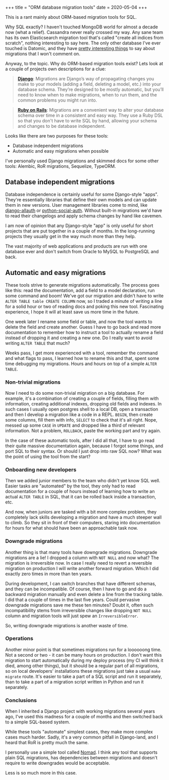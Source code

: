 +++
title = "ORM database migration tools"
date = 2020-05-04
+++

This is a rant mainly about ORM-based migration tools for SQL.

Why SQL exactly?  I haven't touched MongoDB world for almost a decade now (what
a relief). Cassandra never really crossed my way. Any sane team has its own
Elasticsearch migration tool that's called "create all indices from scratch",
nothing interesting to say here. The only other database I've ever touched is
Datomic, and they have [pretty interesting
things](https://blog.datomic.com/2017/01/the-ten-rules-of-schema-growth.html) to
say about migrations that I won't comment on.

Anyway, to the topic. Why do ORM-based migration tools exist? Lets look at a
couple of projects own descriptions for a clue:

> **[Django](https://docs.djangoproject.com/en/3.0/topics/migrations/)**:
> Migrations are Django’s way of propagating changes you make to your models
> (adding a field, deleting a model, etc.) into your database schema. They’re
> designed to be mostly automatic, but you’ll need to know when to make
> migrations, when to run them, and the common problems you might run into.

> **[Ruby on
> Rails](https://guides.rubyonrails.org/active_record_migrations.html#migration-overview)**:
> Migrations are a convenient way to alter your database schema over time in a
> consistent and easy way. They use a Ruby DSL so that you don't have to write
> SQL by hand, allowing your schema and changes to be database independent.

Looks like there are two purposes for these tools:

* Database independent migrations
* Automatic and easy migrations when possible

I've personally used Django migrations and skimmed docs for some other tools:
Alembic, RoR migrations, Sequelize, TypeORM.

Database independent migrations
--------

Database independence is certainly useful for some Django-style "apps". They're
essentially libraries that define their own models and can update them in new
versions. User management libraries come to mind, like
[django-allauth](https://github.com/pennersr/django-allauth) or
[python-social-auth](https://github.com/python-social-auth/). Without built-in
migrations we'd have to read their changelogs and apply schema changes by hand
like cavemen.

I am now of opinion that any Django-style "app" is only useful for short
projects that are put together in a couple of months. In the long-running
projects they usually get in the way much more than they help.

The vast majority of web applications and products are run with one database
ever and don't switch from Oracle to MySQL to PostgreSQL and back.

Automatic and easy migrations
-------

These tools strive to generate migrations automatically. The process goes like
this: read the documentation, add a field to a model declaration, run some
command and boom! We've got our migration and didn't have to write `ALTER TABLE
table CREATE COLUMN` now, so I traded a minute of writing a line for a solid
hour or two of reading docs and poking this new tool. Fascinating experience,
I hope it will at least save us more time in the future.

One week later I rename some field or table, and now the tool wants to
delete the field and create another. Guess I have to go back and read more
documentation to remember how to instruct a tool to actually rename a field
instead of dropping it and creating a new one. Do I really want to avoid writing
`ALTER TABLE` that much?

Weeks pass, I get more experienced with a tool, remember the command and what
flags to pass, I learned how to rename this and that, spent some time debugging
my migrations. Hours and hours on top of a simple `ALTER TABLE`.

### Non-trivial migrations

Now I need to do some non-trivial migration on a big database. For example, it's
a combination of creating a couple of fields, filling them with information,
creating additional indexes, dropping old fields and indexes. In such cases I
usually open postgres shell to a local DB, open a transaction and then I develop
a migration like a code in a REPL. `BEGIN`, then create some columns, fill them
with info, `SELECT` to check that it's all right. Nope, messed up some `CASE` in
`UPDATE` and dropped like a third of relevant information. Not a problem,
`ROLLBACK`, paste the working part and try again.

In the case of these automatic tools, after I did all that, I have to go read
their quite massive documentation again, because I forgot some things, and port
SQL to their syntax. Or should I just drop into raw SQL now? What was the point
of using the tool from the start?

### Onboarding new developers

Then we added junior members to the team who didn't yet know SQL well. Easier
tasks are "automated" by the tool, they only had to read documentation for a
couple of hours instead of learning how to write an actual `ALTER TABLE` in SQL,
that it can be rolled back inside a transaction, etc.

And now, when juniors are tasked with a bit more complex problem, they
completely lack skills developing a migration and have a much steeper wall to
climb. So they sit in front of their computers, staring into documentation for
hours for what should have been an approachable task now.

### Downgrade migrations

Another thing is that many tools have downgrade migrations. Downgrade migrations
are a lie! I dropped a column with `NOT NULL` and now what? The migration is
irreversible now. In case I really need to revert a reversible migration on
production I will write another forward migration. Which I did exactly zero
times in more than ten years.

During development, I can switch branches that have different schemas, and they
can be incompatible. Of course, then I have to go and do a backward migration
manually and even delete a line from the tracking table. I did that a couple of
times in the last five years. Could pervasive downgrade migrations save me these
ten minutes? Doubt it, often such incompatibility stems from irreversible
changes like dropping `NOT NULL` column and migration tools will just spew an
`IrreversibleError`.

So, writing downgrade migrations is another waste of time.

### Operations

Another minor point is that sometimes migrations run for a loooooong time. Not a
second or two - it can be many hours on production. I don't want this migration
to start automatically during my deploy process (my CI will think it died, among
other things), but it should be a regular part of all migrations, so on local
developers' installations these migrations just take a usual `make migrate`
route. It's easier to take a part of a SQL script and run it separately, than to
take a part of a migration script written in Python and run it separately.

### Conclusions

When I inherited a Django project with working migrations several years ago,
I've used this madness for a couple of months and then switched back to a simple
SQL-based system.

While these tools "automate" simplest cases, they make more complex cases much
harder. Sadly, it's a very common pitfall in Django-land, and I heard that RoR
is pretty much the same.

I personally use a simple tool called
[Nomad](https://pypi.org/project/nomad/). I think any tool that supports plain
SQL migrations, has dependencies between migrations and doesn't require to write
downgrades would be acceptable.

Less is so much more in this case.
